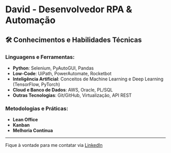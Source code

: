 # David - Desenvolvedor RPA & Automação

## 🛠️ Conhecimentos e Habilidades Técnicas

### Linguagens e Ferramentas:
- **Python**: Selenium, PyAutoGUI, Pandas
- **Low-Code**: UiPath, PowerAutomate, Rocketbot
- **Inteligência Artificial**: Conceitos de Machine Learning e Deep Learning (TensorFlow, PyTorch)
- **Cloud e Banco de Dados**: AWS, Oracle, PL/SQL
- **Outras Tecnologias**: Git/GitHub, Virtualização, API REST

### Metodologias e Práticas:
- **Lean Office**
- **Kanban**
- **Melhoria Contínua**

---

Fique à vontade para me contatar via [LinkedIn](https://www.linkedin.com)
